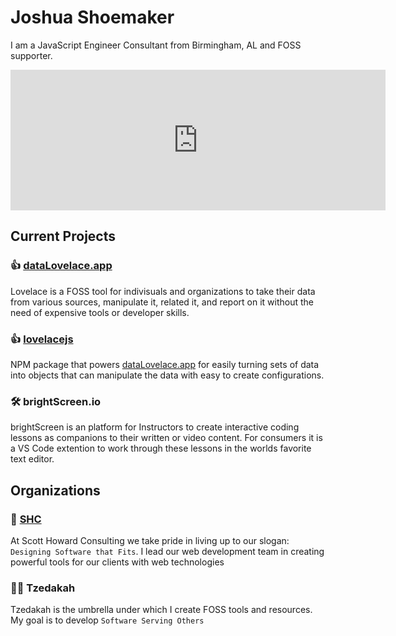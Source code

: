 # Joshua Shoemaker

I am a JavaScript Engineer Consultant from Birmingham, AL and FOSS supporter.

<iframe src="https://github.com/sponsors/joshuashoemaker/card" title="Sponsor joshuashoemaker" height="225" width="600" style="border: 0;"></iframe>

## Current Projects

### 👍 [dataLovelace.app](https://datalovelace.app)
Lovelace is a FOSS tool for indivisuals and organizations to take their data from various sources, manipulate it, related it, and report on it without the need of expensive tools or developer skills.

### 👍 [lovelacejs](https://www.npmjs.com/package/lovelacejs)
NPM package that powers [dataLovelace.app](https://datalovelace) for easily turning sets of data into objects that can manipulate the data with easy to create configurations.

### 🛠 brightScreen.io
brightScreen is an platform for Instructors to create interactive coding lessons as companions to their written or video content. For consumers it is a VS Code extention to work through these lessons in the worlds favorite text editor.

## Organizations

### 🏢 [SHC](https://scotthowardconsulting.com/)
At Scott Howard Consulting we take pride in living up to our slogan: `Designing Software that Fits`. I lead our web development team in creating powerful tools for our clients with web technologies

### 👩‍💻 Tzedakah
Tzedakah is the umbrella under which I create FOSS tools and resources. My goal is to develop `Software Serving Others`
